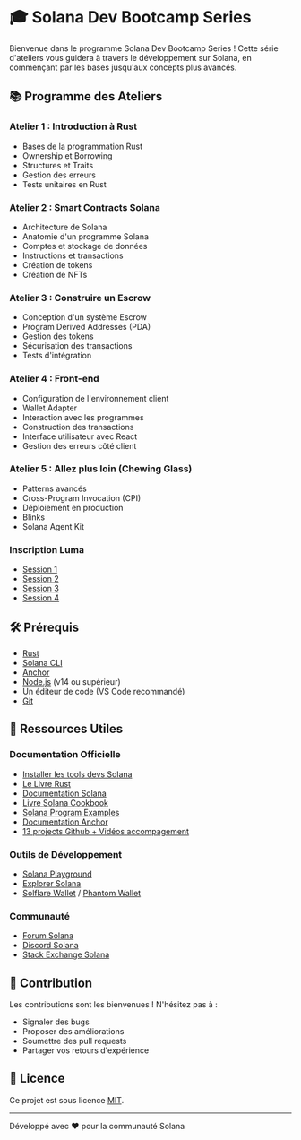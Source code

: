 # 🎓 Solana Dev Bootcamp Series

Bienvenue dans le programme Solana Dev Bootcamp Series ! Cette série d'ateliers vous guidera à travers le développement sur Solana, en commençant par les bases jusqu'aux concepts plus avancés.

## 📚 Programme des Ateliers

### Atelier 1 : Introduction à Rust
- Bases de la programmation Rust
- Ownership et Borrowing
- Structures et Traits
- Gestion des erreurs
- Tests unitaires en Rust

### Atelier 2 : Smart Contracts Solana
- Architecture de Solana
- Anatomie d'un programme Solana
- Comptes et stockage de données
- Instructions et transactions
- Création de tokens
- Création de NFTs

### Atelier 3 : Construire un Escrow

- Conception d'un système Escrow
- Program Derived Addresses (PDA)
- Gestion des tokens
- Sécurisation des transactions
- Tests d'intégration

### Atelier 4 : Front-end

- Configuration de l'environnement client
- Wallet Adapter
- Interaction avec les programmes
- Construction des transactions
- Interface utilisateur avec React
- Gestion des erreurs côté client

### Atelier 5 : Allez plus loin (Chewing Glass)

- Patterns avancés
- Cross-Program Invocation (CPI)
- Déploiement en production
- Blinks
- Solana Agent Kit

### Inscription Luma
- [Session 1](https://lu.ma/k6s9nhp2?tk=j91uYW)
- [Session 2](https://lu.ma/vqlcs8ij?tk=IMPdXg)
- [Session 3](https://lu.ma/pmsyz6pr?tk=QxHw6E)
- [Session 4](https://lu.ma/rx8qqmft)

## 🛠 Prérequis

- [Rust](https://www.rust-lang.org/tools/install)
- [Solana CLI](https://docs.solana.com/cli/install-solana-cli-tools)
- [Anchor](https://www.anchor-lang.com/docs/installation)
- [Node.js](https://nodejs.org/) (v14 ou supérieur)
- Un éditeur de code (VS Code recommandé)
- [Git](https://git-scm.com/)

## 📖 Ressources Utiles

### Documentation Officielle
- [Installer les tools devs Solana](https://solana.com/docs/intro/installation)
- [Le Livre Rust](https://doc.rust-lang.org/book/)
- [Documentation Solana](https://docs.solana.com/)
- [Livre Solana Cookbook](https://solanacookbook.com/)
- [Solana Program Examples](https://github.com/solana-developers/program-examples)
- [Documentation Anchor](https://www.anchor-lang.com/)
- [13 projects Github + Vidéos accompagement](https://github.com/solana-developers/developer-bootcamp-2024)

### Outils de Développement

- [Solana Playground](https://beta.solpg.io/)
- [Explorer Solana](https://explorer.solana.com/)
- [Solflare Wallet](https://solflare.com/) / [Phantom Wallet](https://phantom.app/)

### Communauté

- [Forum Solana](https://forums.solana.com/)
- [Discord Solana](https://solana.com/discord)
- [Stack Exchange Solana](https://solana.stackexchange.com/)

## 🤝 Contribution

Les contributions sont les bienvenues ! N'hésitez pas à :

- Signaler des bugs
- Proposer des améliorations
- Soumettre des pull requests
- Partager vos retours d'expérience

## 📝 Licence

Ce projet est sous licence [MIT](LICENSE).

---

Développé avec ❤️ pour la communauté Solana

